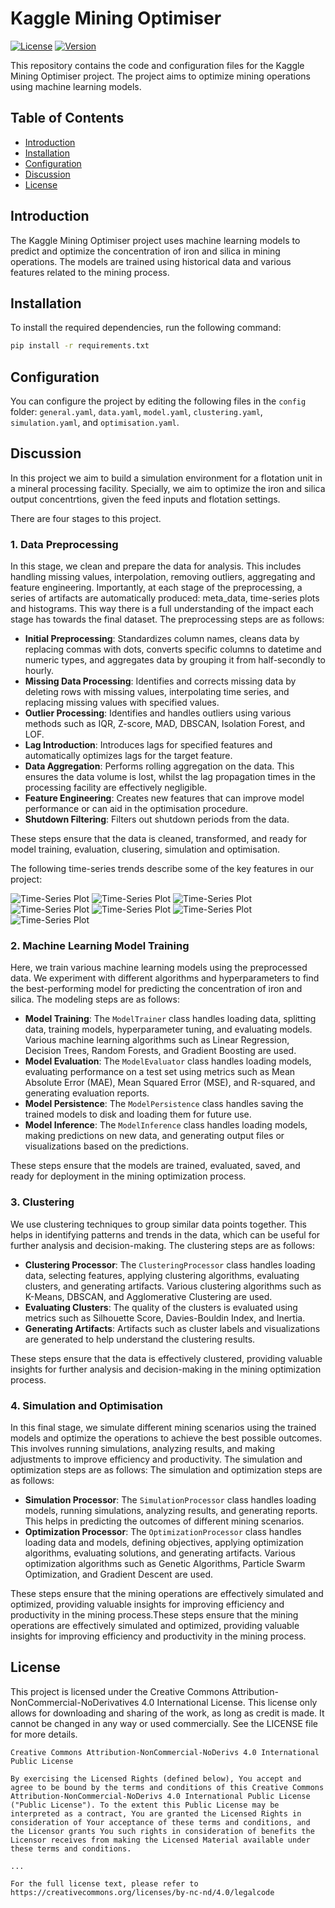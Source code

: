 # Kaggle Mining Optimiser

[![License](https://img.shields.io/badge/license-CC--BY--NC--ND-blue.svg)](LICENSE)
[![Version](https://img.shields.io/badge/version-1.0.0-brightgreen.svg)](https://github.com/username/repo/releases)

This repository contains the code and configuration files for the Kaggle Mining Optimiser project. The project aims to optimize mining operations using machine learning models.

## Table of Contents

- [Introduction](#introduction)
- [Installation](#installation)
- [Configuration](#configuration)
- [Discussion](#discussion)
- [License](#license)

## Introduction

The Kaggle Mining Optimiser project uses machine learning models to predict and optimize the concentration of iron and silica in mining operations. The models are trained using historical data and various features related to the mining process.

## Installation

To install the required dependencies, run the following command:

```bash
pip install -r requirements.txt
```

## Configuration

You can configure the project by editing the following files in the `config` folder: `general.yaml`, `data.yaml`, `model.yaml`, `clustering.yaml`, `simulation.yaml`, and `optimisation.yaml`.

## Discussion

In this project we aim to build a simulation environment for a flotation unit in a mineral processing facility. Specially, we aim to optimize the iron and silica output concentrtions, given the feed inputs and flotation settings.

There are four stages to this project.

### 1. Data Preprocessing

In this stage, we clean and prepare the data for analysis. This includes handling missing values, interpolation, removing outliers, aggregating and feature engineering. Importantly, at each stage of the preprocessing, a series of artifacts are automatically produced: meta_data, time-series plots and histograms. This way there is a full understanding of the impact each stage has towards the final dataset. The preprocessing steps are as follows:

- **Initial Preprocessing**: Standardizes column names, cleans data by replacing commas with dots, converts specific columns to datetime and numeric types, and aggregates data by grouping it from half-secondly to hourly.
- **Missing Data Processing**: Identifies and corrects missing data by deleting rows with missing values, interpolating time series, and replacing missing values with specified values.
- **Outlier Processing**: Identifies and handles outliers using various methods such as IQR, Z-score, MAD, DBSCAN, Isolation Forest, and LOF.
- **Lag Introduction**: Introduces lags for specified features and automatically optimizes lags for the target feature.
- **Data Aggregation**: Performs rolling aggregation on the data. This ensures the data volume is lost, whilst the lag propagation times in the processing facility are effectively negligible.
- **Feature Engineering**: Creates new features that can improve model performance or can aid in the optimisation procedure.
- **Shutdown Filtering**: Filters out shutdown periods from the data.

These steps ensure that the data is cleaned, transformed, and ready for model training, evaluation, clusering, simulation and optimisation.

The following time-series trends describe some of the key features in our project:

![Time-Series Plot](outputs/time_series_plots/stage_10_filtering_shutdowns/IRON_FEED_PERC_mean_time_series_plot.png)
![Time-Series Plot](outputs/time_series_plots/stage_10_filtering_shutdowns/SILICA_FEED_PERC_mean_time_series_plot.png)
![Time-Series Plot](outputs/time_series_plots/stage_10_filtering_shutdowns/AMINA_FLOW_mean_time_series_plot.png)
![Time-Series Plot](outputs/time_series_plots/stage_10_filtering_shutdowns/FLOTATION_COLUMN_01_AIR_FLOW_mean_time_series_plot.png)
![Time-Series Plot](outputs/time_series_plots/stage_10_filtering_shutdowns/FLOTATION_COLUMN_01_LEVEL_mean_time_series_plot.png)
![Time-Series Plot](outputs/time_series_plots/stage_10_filtering_shutdowns/IRON_CONCENTRATE_PERC_mean_time_series_plot.png)
![Time-Series Plot](outputs/time_series_plots/stage_10_filtering_shutdowns/SILICA_CONCENTRATE_PERC_mean_time_series_plot.png)

### 2. Machine Learning Model Training

Here, we train various machine learning models using the preprocessed data. We experiment with different algorithms and hyperparameters to find the best-performing model for predicting the concentration of iron and silica. The modeling steps are as follows:

- **Model Training**: The `ModelTrainer` class handles loading data, splitting data, training models, hyperparameter tuning, and evaluating models. Various machine learning algorithms such as Linear Regression, Decision Trees, Random Forests, and Gradient Boosting are used.
- **Model Evaluation**: The `ModelEvaluator` class handles loading models, evaluating performance on a test set using metrics such as Mean Absolute Error (MAE), Mean Squared Error (MSE), and R-squared, and generating evaluation reports.
- **Model Persistence**: The `ModelPersistence` class handles saving the trained models to disk and loading them for future use.
- **Model Inference**: The `ModelInference` class handles loading models, making predictions on new data, and generating output files or visualizations based on the predictions.

These steps ensure that the models are trained, evaluated, saved, and ready for deployment in the mining optimization process.

### 3. Clustering

We use clustering techniques to group similar data points together. This helps in identifying patterns and trends in the data, which can be useful for further analysis and decision-making. The clustering steps are as follows:

- **Clustering Processor**: The `ClusteringProcessor` class handles loading data, selecting features, applying clustering algorithms, evaluating clusters, and generating artifacts. Various clustering algorithms such as K-Means, DBSCAN, and Agglomerative Clustering are used.
- **Evaluating Clusters**: The quality of the clusters is evaluated using metrics such as Silhouette Score, Davies-Bouldin Index, and Inertia.
- **Generating Artifacts**: Artifacts such as cluster labels and visualizations are generated to help understand the clustering results.

These steps ensure that the data is effectively clustered, providing valuable insights for further analysis and decision-making in the mining optimization process.

### 4. Simulation and Optimisation

In this final stage, we simulate different mining scenarios using the trained models and optimize the operations to achieve the best possible outcomes. This involves running simulations, analyzing results, and making adjustments to improve efficiency and productivity. The simulation and optimization steps are as follows: The simulation and optimization steps are as follows:

- **Simulation Processor**: The `SimulationProcessor` class handles loading models, running simulations, analyzing results, and generating reports. This helps in predicting the outcomes of different mining scenarios.
- **Optimization Processor**: The `OptimizationProcessor` class handles loading data and models, defining objectives, applying optimization algorithms, evaluating solutions, and generating artifacts. Various optimization algorithms such as Genetic Algorithms, Particle Swarm Optimization, and Gradient Descent are used.

These steps ensure that the mining operations are effectively simulated and optimized, providing valuable insights for improving efficiency and productivity in the mining process.These steps ensure that the mining operations are effectively simulated and optimized, providing valuable insights for improving efficiency and productivity in the mining process.

## License

This project is licensed under the Creative Commons Attribution-NonCommercial-NoDerivatives 4.0 International License. This license only allows for downloading and sharing of the work, as long as credit is made. It cannot be changed in any way or used commercially. See the LICENSE file for more details.

```plaintextplaintext
Creative Commons Attribution-NonCommercial-NoDerivs 4.0 International Public License

By exercising the Licensed Rights (defined below), You accept and agree to be bound by the terms and conditions of this Creative Commons Attribution-NonCommercial-NoDerivs 4.0 International Public License ("Public License"). To the extent this Public License may be interpreted as a contract, You are granted the Licensed Rights in consideration of Your acceptance of these terms and conditions, and the Licensor grants You such rights in consideration of benefits the Licensor receives from making the Licensed Material available under these terms and conditions.

...

For the full license text, please refer to https://creativecommons.org/licenses/by-nc-nd/4.0/legalcode
